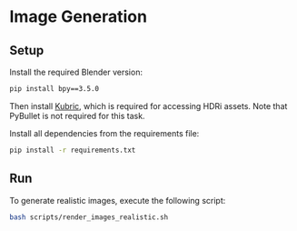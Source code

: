 
# Image Generation

## Setup

Install the required Blender version:

```bash
pip install bpy==3.5.0
```

Then install [Kubric](https://github.com/google-research/kubric), which is required for accessing HDRi assets. Note that PyBullet is not required for this task.

Install all dependencies from the requirements file:

```bash
pip install -r requirements.txt
```

## Run

To generate realistic images, execute the following script:

```bash
bash scripts/render_images_realistic.sh
```
